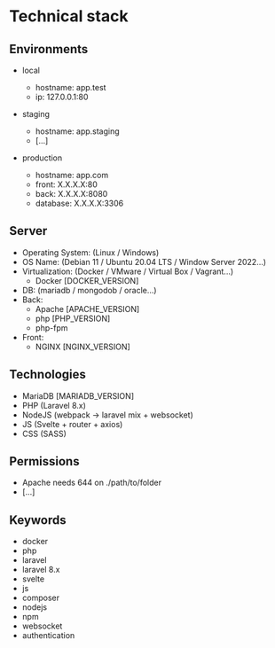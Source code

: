 # Technical stack

## Environments

- local
    - hostname: app.test
    - ip: 127.0.0.1:80

- staging
    - hostname: app.staging
    - [...]

- production
    - hostname: app.com
    - front: X.X.X.X:80
    - back: X.X.X.X:8080
    - database: X.X.X.X:3306

## Server

- Operating System: (Linux / Windows)  
- OS Name: (Debian 11 / Ubuntu 20.04 LTS / Window Server 2022...)  
- Virtualization: (Docker / VMware / Virtual Box / Vagrant...)  
    - Docker [DOCKER_VERSION]
- DB: (mariadb / mongodob / oracle...)
- Back:  
    - Apache [APACHE_VERSION]
    - php [PHP_VERSION]
    - php-fpm
- Front: 
    - NGINX [NGINX_VERSION]

## Technologies

- MariaDB [MARIADB_VERSION]
- PHP (Laravel 8.x)
- NodeJS (webpack -> laravel mix + websocket)
- JS (Svelte + router + axios)
- CSS (SASS)

## Permissions

- Apache needs 644 on ./path/to/folder  
- [...]

## Keywords

<ul id="keywords">
    <li>docker</li>
    <li>php</li>
    <li>laravel</li>
    <li>laravel 8.x</li>
    <li>svelte</li>
    <li>js</li>
    <li>composer</li>
    <li>nodejs</li>
    <li>npm</li>
    <li>websocket</li>
    <li>authentication</li>
</ul>
